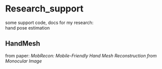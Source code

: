 # Research_support
some support code, docs for my research:  
hand pose estimation

## HandMesh
from paper: *MobRecon: Mobile-Friendly Hand Mesh Reconstruction from Monocular Image*

